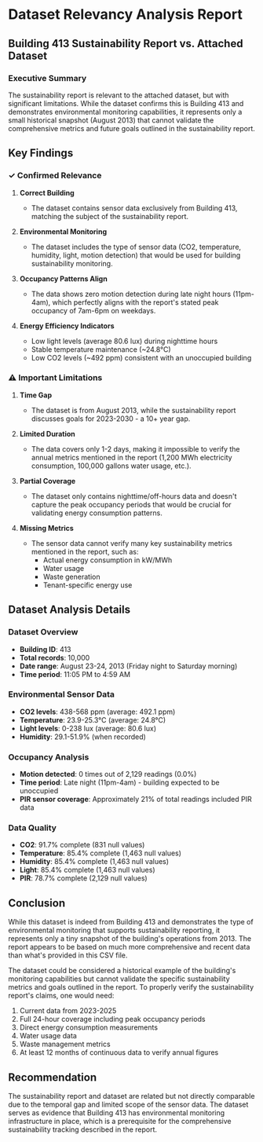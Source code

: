 # Dataset Relevancy Analysis Report
## Building 413 Sustainability Report vs. Attached Dataset

### Executive Summary
The sustainability report is relevant to the attached dataset, but with significant limitations. While the dataset confirms this is Building 413 and demonstrates environmental monitoring capabilities, it represents only a small historical snapshot (August 2013) that cannot validate the comprehensive metrics and future goals outlined in the sustainability report.

## Key Findings

### ✓ Confirmed Relevance

1. **Correct Building**
   - The dataset contains sensor data exclusively from Building 413, matching the subject of the sustainability report.

2. **Environmental Monitoring**
   - The dataset includes the type of sensor data (CO2, temperature, humidity, light, motion detection) that would be used for building sustainability monitoring.

3. **Occupancy Patterns Align**
   - The data shows zero motion detection during late night hours (11pm-4am), which perfectly aligns with the report's stated peak occupancy of 7am-6pm on weekdays.

4. **Energy Efficiency Indicators**
   - Low light levels (average 80.6 lux) during nighttime hours
   - Stable temperature maintenance (~24.8°C)
   - Low CO2 levels (~492 ppm) consistent with an unoccupied building

### ⚠️ Important Limitations

1. **Time Gap**
   - The dataset is from August 2013, while the sustainability report discusses goals for 2023-2030 - a 10+ year gap.

2. **Limited Duration**
   - The data covers only 1-2 days, making it impossible to verify the annual metrics mentioned in the report (1,200 MWh electricity consumption, 100,000 gallons water usage, etc.).

3. **Partial Coverage**
   - The dataset only contains nighttime/off-hours data and doesn't capture the peak occupancy periods that would be crucial for validating energy consumption patterns.

4. **Missing Metrics**
   - The sensor data cannot verify many key sustainability metrics mentioned in the report, such as:
     - Actual energy consumption in kW/MWh
     - Water usage
     - Waste generation
     - Tenant-specific energy use

## Dataset Analysis Details

### Dataset Overview
- **Building ID**: 413
- **Total records**: 10,000
- **Date range**: August 23-24, 2013 (Friday night to Saturday morning)
- **Time period**: 11:05 PM to 4:59 AM

### Environmental Sensor Data
- **CO2 levels**: 438-568 ppm (average: 492.1 ppm)
- **Temperature**: 23.9-25.3°C (average: 24.8°C)
- **Light levels**: 0-238 lux (average: 80.6 lux)
- **Humidity**: 29.1-51.9% (when recorded)

### Occupancy Analysis
- **Motion detected**: 0 times out of 2,129 readings (0.0%)
- **Time period**: Late night (11pm-4am) - building expected to be unoccupied
- **PIR sensor coverage**: Approximately 21% of total readings included PIR data

### Data Quality
- **CO2**: 91.7% complete (831 null values)
- **Temperature**: 85.4% complete (1,463 null values)
- **Humidity**: 85.4% complete (1,463 null values)
- **Light**: 85.4% complete (1,463 null values)
- **PIR**: 78.7% complete (2,129 null values)

## Conclusion

While this dataset is indeed from Building 413 and demonstrates the type of environmental monitoring that supports sustainability reporting, it represents only a tiny snapshot of the building's operations from 2013. The report appears to be based on much more comprehensive and recent data than what's provided in this CSV file.

The dataset could be considered a historical example of the building's monitoring capabilities but cannot validate the specific sustainability metrics and goals outlined in the report. To properly verify the sustainability report's claims, one would need:

1. Current data from 2023-2025
2. Full 24-hour coverage including peak occupancy periods
3. Direct energy consumption measurements
4. Water usage data
5. Waste management metrics
6. At least 12 months of continuous data to verify annual figures

## Recommendation

The sustainability report and dataset are related but not directly comparable due to the temporal gap and limited scope of the sensor data. The dataset serves as evidence that Building 413 has environmental monitoring infrastructure in place, which is a prerequisite for the comprehensive sustainability tracking described in the report.